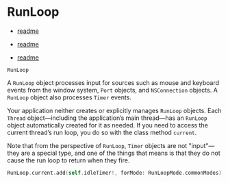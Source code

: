 # RunLoop

* [readme](https://developer.apple.com/library/content/documentation/Cocoa/Conceptual/Multithreading/RunLoopManagement/RunLoopManagement.html)

* [readme](https://izeeshan.wordpress.com/2014/07/22/nsrunloop-understanding/)

* [readme](http://bou.io/RunRunLoopRun.html)

`RunLoop`

A `RunLoop` object processes input for sources such as mouse and keyboard events
from the window system, `Port` objects, and `NSConnection` objects. A `RunLoop` object
also processes `Timer` events.

Your application neither creates or explicitly manages `RunLoop` objects. Each
`Thread` object—including the application’s main thread—has an `RunLoop` object
automatically created for it as needed. If you need to access the current
thread’s run loop, you do so with the class method `current`.

Note that from the perspective of `RunLoop`, `Timer` objects are not "input"—they
are a special type, and one of the things that means is that they do not cause
the run loop to return when they fire.

```swift
RunLoop.current.add(self.idleTimer!, forMode: RunLoopMode.commonModes)
```
